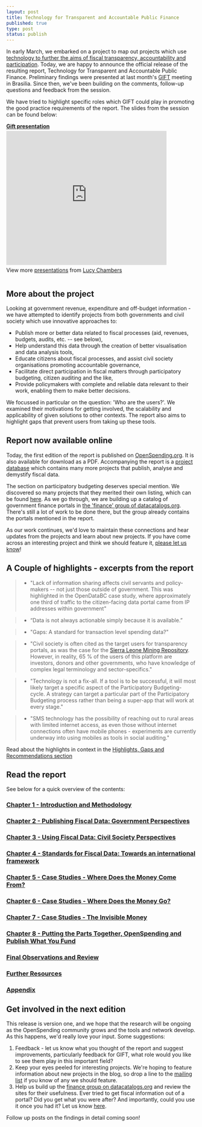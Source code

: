 ```yaml
--- 
layout: post
title: Technology for Transparent and Accountable Public Finance
published: true
type: post
status: publish
---
```


In early March, we embarked on a project to map out projects which use [technology to further the aims of fiscal transparency, accountability and participation](http://openspending.org/blog/2012/03/12/technology-for-fiscal-transparency-where-next.html). Today, we are happy to announce the official release of the resulting report, Technology for Transparent and Accountable Public Finance. Preliminary findings were presented at last month's [GIFT](http://fiscaltransparency.net/) meeting in Brasilia. Since then, we've been building on the comments, follow-up questions and feedback from the session. 

We have tried to highlight specific roles which GIFT could play in promoting the good practice requirements of the report. The slides from the session can be found below:

<div style="width:425px" id="__ss_12607771"> <strong style="display:block;margin:12px 0 4px"><a href="http://www.slideshare.net/lucyfedia/gift-presentation-12607771" title="Gift presentation" target="_blank">Gift presentation</a></strong> <iframe src="http://www.slideshare.net/slideshow/embed_code/12607771" width="425" height="355" frameborder="0" marginwidth="0" marginheight="0" scrolling="no" allowfullscreen></iframe> <div style="padding:5px 0 12px"> View more <a href="http://www.slideshare.net/" target="_blank">presentations</a> from <a href="http://www.slideshare.net/lucyfedia" target="_blank">Lucy Chambers</a> </div> </div>

## More about the project

Looking at government revenue, expenditure and off-budget information - we have attempted to identify projects from both governments and civil society which use innovative approaches to: 

* Publish more or better data related to fiscal processes (aid, revenues, budgets, audits, etc. -- see below),
* Help understand this data through the creation of better visualisation and data analysis tools,
* Educate citizens about fiscal processes, and assist civil society organisations promoting accountable governance,
* Facilitate direct participation in fiscal matters through participatory budgeting, citizen auditing and the like,
* Provide policymakers with complete and reliable data relevant to their work, enabling them to make better decisions.

We focussed in particular on the question: 'Who are the users?'. We examined their motivations for getting involved, the scalability and applicability of given solutions to other contexts. The report also aims to highlight gaps that prevent users from taking up these tools.

## Report now available online

Today, the first edition of the report is published on [OpenSpending.org](http://openspending.org/resources/gift/index.html). It is also available for download as a PDF. Accompanying the report is a [project database](https://docs.google.com/spreadsheet/ccc?key=0AvoV_cBqwo28dDBHNUJaWUFLQS1rNDY3YWFBcU5VQ0E&pli=1#gid=0) which contains many more projects that publish, analyse and demystify fiscal data. 

The section on participatory budgeting deserves special mention. We discovered so many projects that they merited their own listing, which can be found [here](https://docs.google.com/spreadsheet/ccc?key=0AvoV_cBqwo28dE9fZy02NEt2UGxPTnRQMTEzaUhTOGc#gid=4). As we go through, we are building up a catalog of government finance portals in [the 'finance' group of datacatalogs.org](http://datacatalogs.org/group/finance). There's still a lot of work to be done there, but the group already contains the portals mentioned in the report. 

As our work continues, we'd love to maintain these connections and hear updates from the projects and learn about new projects. If you have come across an interesting project and think we should feature it, [please let us know](mailto:gift-report@okfn.org)! 

## A Couple of highlights - excerpts from the report

> * "Lack of information sharing affects civil servants and policy-makers -- not just those outside of government. This was highlighted in the OpenDataBC case study, where approximately one third of traffic to the citizen-facing data portal came from IP addresses within government"

> * “Data is not always actionable simply because it is available.”

> * "Gaps: A standard for transaction level spending data?"

> * "Civil society is often cited as the target users for transparency portals, as was the case for the [Sierra Leone Mining Repository](http://sierraleone.revenuesystems.org/login/auth). However, in reality, 65 % of the users of this platform are investors, donors and other governments, who have knowledge of complex legal terminology and sector-specifics."

> * "Technology is not a fix-all. If a tool is to be successful, it will most likely target a specific aspect of the Participatory Budgeting-cycle. A strategy can target a particular part of the Participatory Budgeting process rather than being a super-app that will work at every stage."

> * "SMS technology has the possibility of reaching out to rural areas with limited internet access, as even those without internet connections often have mobile phones - experiments are currently underway into using mobiles as tools in social auditing."

Read about the highlights in context in the [Highlights, Gaps and Recommendations section](http://openspending.org/resources/gift/chapter1-3.html)

## Read the report

See below for a quick overview of the contents: 

### [Chapter 1 - Introduction and Methodology](http://openspending.org/resources/gift/chapter1.html)

### [Chapter 2 - Publishing Fiscal Data: Government Perspectives](http://openspending.org/resources/gift/chapter2-intro.html)

### [Chapter 3 - Using Fiscal Data: Civil Society Perspectives](http://openspending.org/resources/gift/chapter3-intro.html)

### [Chapter 4 - Standards for Fiscal Data:  Towards an international framework](http://openspending.org/resources/gift/chapter4-intro.html)

### [Chapter 5 - Case Studies - Where Does the Money Come From?](http://openspending.org/resources/gift/chapter5-intro.html)

### [Chapter 6 - Case Studies - Where Does the Money Go?](http://openspending.org/resources/gift/chapter6-intro.html)

### [Chapter 7 - Case Studies - The Invisible Money](http://openspending.org/resources/gift/chapter7-intro.html)

### [Chapter 8 - Putting the Parts Together, OpenSpending and Publish What You Fund](http://openspending.org/resources/gift/chapter8-intro.html)
### [Final Observations and Review](http://openspending.org/resources/gift/chapter9-intro.html)
### [Further Resources](http://openspending.org/resources/gift/bibliography.html)
### [Appendix](http://openspending.org/resources/gift/chapter10-intro.html)

## Get involved in the next edition

This release is version one, and we hope that the research will be ongoing as the OpenSpending community grows and the tools and network develop. As this happens, we'd really love your input. Some suggestions: 

1. Feedback - let us know what you thought of the report and suggest improvements, particularly feedback for GIFT, what role would you like to see them play in this important field? 
2. Keep your eyes peeled for interesting projects. We're hoping to feature information about new projects in the blog, so drop a line to the [mailing list](http://lists.okfn.org/mailman/listinfo/openspending) if you know of any we should feature. 
3. Help us build up the [finance group on datacatalogs.org](http://datacatalogs.org/group/finance) and review the sites for their usefulness. Ever tried to get fiscal information out of a portal? Did you get what you were after? And importantly, could you use it once you had it? Let us know [here](https://docs.google.com/spreadsheet/viewform?formkey=dGNXNVFXdDlPNlRDaXB2bXc0aGR5UVE6MQ#gid=0).

Follow up posts on the findings in detail coming soon!